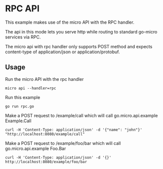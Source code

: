 # RPC API

This example makes use of the micro API with the RPC handler.

The api in this mode lets you serve http while routing to standard go-micro services via RPC.

The micro api with rpc handler only supports POST method and expects content-type of application/json or application/protobuf.

## Usage

Run the micro API with the rpc handler

```
micro api --handler=rpc
```

Run this example

```
go run rpc.go
```

Make a POST request to /example/call which will call go.micro.api.example Example.Call

```
curl -H 'Content-Type: application/json' -d '{"name": "john"}' "http://localhost:8080/example/call"
```

Make a POST request to /example/foo/bar which will call go.micro.api.example Foo.Bar

```
curl -H 'Content-Type: application/json' -d '{}' http://localhost:8080/example/foo/bar
```